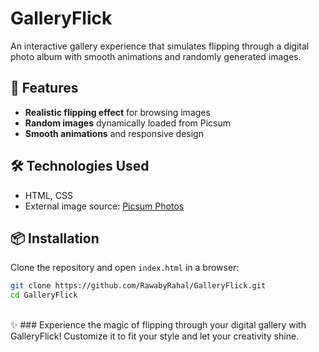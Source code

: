 # GalleryFlick  

An interactive gallery experience that simulates flipping through a digital photo album with smooth animations and randomly generated images.  

## 🚀 Features  
- **Realistic flipping effect** for browsing images  
- **Random images** dynamically loaded from Picsum  
- **Smooth animations** and responsive design 

## 🛠️ Technologies Used  
- HTML, CSS
- External image source: [Picsum Photos](https://picsum.photos/)  

## 📦 Installation  
Clone the repository and open `index.html` in a browser:
  ```bash
git clone https://github.com/RawabyRahal/GalleryFlick.git
cd GalleryFlick
```
<br>
✨ ### Experience the magic of flipping through your digital gallery with GalleryFlick! Customize it to fit your style and let your creativity shine.
